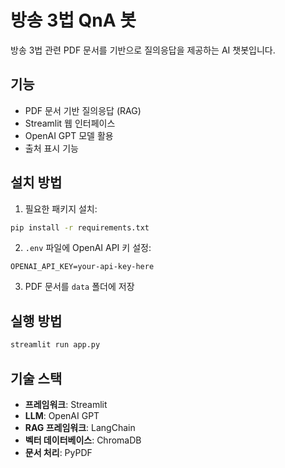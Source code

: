 # 방송 3법 QnA 봇

방송 3법 관련 PDF 문서를 기반으로 질의응답을 제공하는 AI 챗봇입니다.

## 기능
- PDF 문서 기반 질의응답 (RAG)
- Streamlit 웹 인터페이스
- OpenAI GPT 모델 활용
- 출처 표시 기능

## 설치 방법

1. 필요한 패키지 설치:
```bash
pip install -r requirements.txt
```

2. `.env` 파일에 OpenAI API 키 설정:
```
OPENAI_API_KEY=your-api-key-here
```

3. PDF 문서를 `data` 폴더에 저장

## 실행 방법

```bash
streamlit run app.py
```

## 기술 스택
- **프레임워크**: Streamlit
- **LLM**: OpenAI GPT
- **RAG 프레임워크**: LangChain
- **벡터 데이터베이스**: ChromaDB
- **문서 처리**: PyPDF

